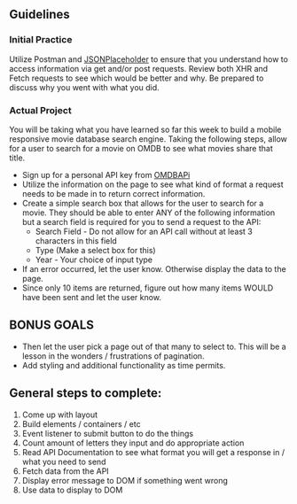 ## Guidelines

### Initial Practice

Utilize Postman and [JSONPlaceholder](https://jsonplaceholder.typicode.com/) to ensure that you understand how to access information via get and/or post requests. Review both XHR and Fetch requests to see which would be better and why. Be prepared to discuss why you went with what you did.

### Actual Project

You will be taking what you have learned so far this week to build a mobile responsive movie database search engine. Taking the following steps, allow for a user to search for a movie on OMDB to see what movies share that title.

- Sign up for a personal API key from [OMDBAPi](http://www.omdbapi.com/)
- Utilize the information on the page to see what kind of format a request needs to be made in to return correct information.
- Create a simple search box that allows for the user to search for a movie. They should be able to enter ANY of the following information but a search field is required for you to send a request to the API:
  - Search Field - Do not allow for an API call without at least 3 characters in this field
  - Type (Make a select box for this)
  - Year - Your choice of input type
- If an error occurred, let the user know. Otherwise display the data to the page.
- Since only 10 items are returned, figure out how many items WOULD have been sent and let the user know.

## BONUS GOALS

- Then let the user pick a page out of that many to select to. This will be a lesson in the wonders / frustrations of pagination.
- Add styling and additional functionality as time permits.

## General steps to complete:

1. Come up with layout
2. Build elements / containers / etc
3. Event listener to submit button to do the things
4. Count amount of letters they input and do appropriate action
5. Read API Documentation to see what format you will get a response in / what you need to send
6. Fetch data from the API
7. Display error message to DOM if something went wrong
8. Use data to display to DOM
